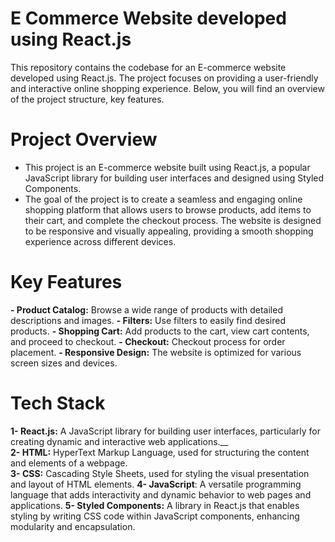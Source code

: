 # E Commerce Website developed using React.js
This repository contains the codebase for an E-commerce website developed using React.js. The project focuses on providing a user-friendly and interactive online shopping experience. Below, you will find an overview of the project structure, key features.
# Project Overview
- This project is an E-commerce website built using React.js, a popular JavaScript library for building user interfaces and designed using Styled Components. 
- The goal of the project is to create a seamless and engaging online shopping platform that allows users to browse products, add items to their cart, and complete 
  the checkout process. The website is designed to be responsive and visually appealing, providing a smooth shopping experience across different devices.
# Key Features
**- Product Catalog:** Browse a wide range of products with detailed descriptions and images.
**- Filters:** Use filters to easily find desired products.
**- Shopping Cart:** Add products to the cart, view cart contents, and proceed to checkout.
**- Checkout:** Checkout process for order placement.
**- Responsive Design:** The website is optimized for various screen sizes and devices.

# Tech Stack
**1- React.js:** A JavaScript library for building user interfaces, particularly for creating 
   dynamic and interactive web applications.__  
**2- HTML:** HyperText Markup Language, used for structuring the content and elements of a webpage.  
**3- CSS:** Cascading Style Sheets, used for styling the visual presentation and layout of HTML 
   elements.
**4- JavaScript**: A versatile programming language that adds interactivity and dynamic 
    behavior to web pages and applications.
**5- Styled Components:** A library in React.js that enables styling by writing CSS code within 
    JavaScript components, enhancing modularity and encapsulation.

